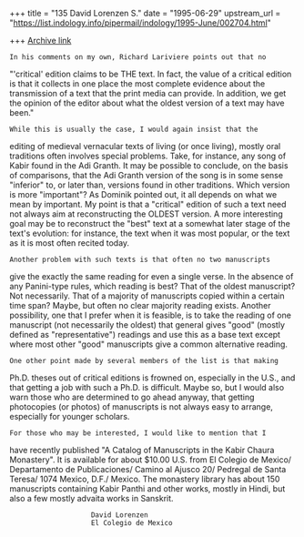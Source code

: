 +++
title = "135 David Lorenzen S."
date = "1995-06-29"
upstream_url = "https://list.indology.info/pipermail/indology/1995-June/002704.html"

+++
[Archive link](https://list.indology.info/pipermail/indology/1995-June/002704.html)


	In his comments on my own, Richard Lariviere points out that no
"'critical' edition claims to be THE text.  In fact, the value of a
critical edition is that it collects in one place the most complete
evidence about the transmission of a text that the print media can
provide.  In addition, we get the opinion of the editor about what the
oldest version of a text may have been."

	While this is usually the case, I would again insist that the
editing of medieval vernacular texts of living (or once living), mostly
oral traditions often involves special problems.  Take, for instance, any
song of Kabir found in the Adi Granth.  It may be possible to conclude, on
the basis of comparisons, that the Adi Granth version of the song is in
some sense "inferior" to, or later than, versions found in other
traditions.  Which version is more "important"?  As Dominik pointed out,
it all depends on what we mean by important.  My point is that a
"critical" edition of such a text need not always aim at reconstructing
the OLDEST version.  A more interesting goal may be to reconstruct the
"best" text at a somewhat later stage of the text's evolution: for
instance, the text when it was most popular, or the text as it is most
often recited today. 

	Another problem with such texts is that often no two manuscripts
give the exactly the same reading for even a single verse.  In the absence
of any Panini-type rules, which reading is best?  That of the oldest
manuscript? Not necessarily. That of a majority of manuscripts copied
within a certain time span?  Maybe, but often no clear majority reading
exists. Another possibility, one that I prefer when it is feasible, is to
take the reading of one manuscript (not necessarily the oldest) that
general gives "good"  (mostly defined as "representative") readings and
use this as a base text except where most other "good" manuscripts give a
common alternative reading. 

	One other point made by several members of the list is that making
Ph.D. theses out of critical editions is frowned on, especially in the
U.S., and that getting a job with such a Ph.D. is difficult.  Maybe so, 
but I would also warn those who are determined to go ahead anyway, that 
getting photocopies (or photos) of manuscripts is not always easy to 
arrange, especially for younger scholars.  

	For those who may be interested, I would like to mention that I
have recently published "A Catalog of Manuscripts in the Kabir Chaura
Monastery".  It is available for about $10.00 U.S. from El Colegio de
Mexico/ Departamento de Publicaciones/ Camino al Ajusco 20/ Pedregal de
Santa Teresa/ 1074 Mexico, D.F./ Mexico.  The monastery library has about
150 manuscripts containing Kabir Panthi and other works, mostly in Hindi,
but also a few mostly advaita works in Sanskrit. 

						David Lorenzen
						El Colegio de Mexico






